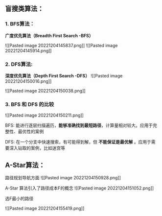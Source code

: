 


## 盲搜类算法：
### 1. BFS算法：
**广度优先算法（Breadth First Search  -BFS）**

![[Pasted image 20221204145837.png]]
![[Pasted image 20221204145914.png]]


### 2. DFS算法:  
**深度优先算法（Depth First Search  -DFS）**
![[Pasted image 20221204150016.png]]

![[Pasted image 20221204150038.png]]


### 3. BFS 和 DFS 的比较
 ![[Pasted image 20221204150211.png]]

BFS:  能进行逐层扫描遍历，__能够准确找到最短路径__，计算量相对较大。应用于完整性、最优性的案例

DFS:  在一个分支中快速搜索，有可能得到解，但 __不能保证是最优解__ 。应用于需要深入钻取的案例，比如迷宫等


## A-Star算法：
路径规划导航方面
![[Pasted image 20221204150928.png]]

A-Star 算法引入了路径成本F的概念
![[Pasted image 20221204151052.png]]

选F最小的路径

![[Pasted image 20221204155419.png]]
















